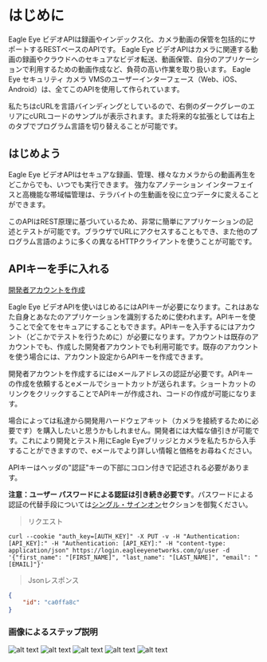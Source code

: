 # はじめに

Eagle Eye ビデオAPIは録画やインデックス化、カメラ動画の保管を包括的にサポートするRESTベースのAPIです。
Eagle Eye ビデオAPIはカメラに関連する動画の録画やクラウドへのセキュアなビデオ転送、動画保管、自分のアプリケーションで利用するための動画作成など、負荷の高い作業を取り扱います。
Eagle Eye セキュリティ カメラ VMSのユーザーインターフェース（Web、iOS、Android）は、全てこのAPIを使用して作られています。

私たちはcURLを言語バインディングとしているので、右側のダークグレーのエリアにcURLコードのサンプルが表示されます。また将来的な拡張としては右上のタブでプログラム言語を切り替えることが可能です。

## はじめよう

Eagle Eye ビデオAPIはセキュアな録画、管理、様々なカメラからの動画再生をどこからでも、いつでも実行できます。
強力なアノテーション インターフェイスと高機能な帯域幅管理は、テラバイトの生動画を役に立つデータに変えることができます。

このAPIはREST原理に基づいているため、非常に簡単にアプリケーションの記述とテストが可能です。ブラウザでURLにアクセスすることもでき、また他のプログラム言語のように多くの異なるHTTPクライアントを使うことが可能です。

## APIキーを手に入れる
[開発者アカウントを作成](https://login.eagleeyenetworks.com/api_signup.html)

Eagle Eye ビデオAPIを使いはじめるにはAPIキーが必要になります。これはあなた自身とあなたのアプリケーションを識別するために使われます。APIキーを使うことで全てをセキュアにすることもできます。APIキーを入手するにはアカウント（どこかでテストを行うために）が必要になります。アカウントは既存のアカウントでも、作成した開発者アカウントでも利用可能です。既存のアカウントを使う場合には、アカウント設定からAPIキーを作成できます。

開発者アカウントを作成するにはeメールアドレスの認証が必要です。APIキーの作成を依頼するとeメールでショートカットが送られます。ショートカットのリンクをクリックすることでAPIキーが作成され、コードの作成が可能になります。

場合によっては私達から開発用ハードウェアキット（カメラを接続するために必要です）を購入したいと思うかもしれません。開発者には大幅な値引きが可能です。これにより開発とテスト用にEagle Eyeブリッジとカメラを私たちから入手することができますので、eメールでより詳しい情報と価格をお尋ねください。

APIキーはヘッダの"認証"キーの下部にコロン付きで記述される必要があります。

**注意：ユーザー パスワードによる認証は引き続き必要です**。パスワードによる認証の代替手段については[シングル・サインオン](#single-sign-on)セクションを御覧ください。

> リクエスト

```shell
curl --cookie "auth_key=[AUTH_KEY]" -X PUT -v -H "Authentication: [API_KEY]:" -H "Authentication: [API_KEY]:" -H "content-type: application/json" https://login.eagleeyenetworks.com/g/user -d '{"first_name": "[FIRST_NAME]", "last_name": "[LAST_NAME]", "email": "[EMAIL]"}'
```

> Jsonレスポンス

```json
{
    "id": "ca0ffa8c"
}
```


### 画像によるステップ説明

![alt text](introduction/apikey_1.png "Step 1")
![alt text](introduction/apikey_2.png "Step 2")
![alt text](introduction/apikey_3.png "Step 3")
![alt text](introduction/apikey_4.png "Step 4")
![alt text](introduction/apikey_5.png "Step 5")
